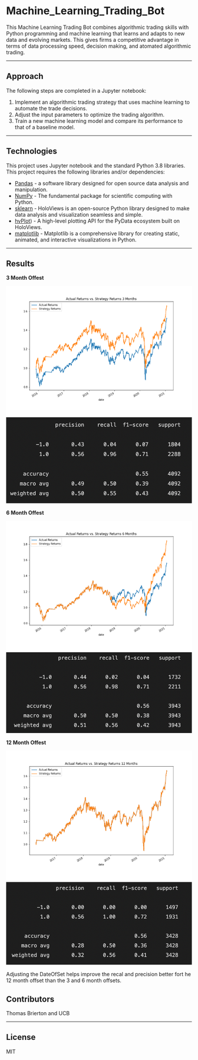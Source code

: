 # Machine_Learning_Trading_Bot

This Machine Learning Trading Bot combines algorithmic trading skills with Python programming and machine learning that learns and adapts to new data and evolving markets. This gives firms a competitive advantage in terms of data processing speed, decision making, and atomated algorithmic trading. 

---

## Approach

The following steps are completed in a Jupyter notebook:

1. Implement an algorithmic trading strategy that uses machine learning to automate the trade decisions.
2. Adjust the input parameters to optimize the trading algorithm.
3. Train a new machine learning model and compare its performance to that of a baseline model.

---

## Technologies

This project uses Jupyter notebook and the standard Python 3.8 libraries. This project requires the following libraries and/or dependencies:

- [Pandas](https://pandas.pydata.org/) - a software library designed for open source data analysis and manipulation.
- [NumPy](https://numpy.org/) - The fundamental package for scientific computing with Python.
- [sklearn](https://scikit-learn.org/stable/) - HoloViews is an open-source Python library designed to make data analysis and visualization seamless and simple.
- [hvPlot](https://hvplot.holoviz.org/)) - A high-level plotting API for the PyData ecosystem built on HoloViews.
- [matplotlib](https://matplotlib.org/) - Matplotlib is a comprehensive library for creating static, animated, and interactive visualizations in Python.

---

## Results

**3 Month Offest**

![](https://github.com/ThomasBrierton/Machine_Learning_Trading_Bot/blob/main/Photos/cum_prod_plot_3.png)
![](https://github.com/ThomasBrierton/Machine_Learning_Trading_Bot/blob/main/Photos/3_month_results.png)

**6 Month Offest**

![](https://github.com/ThomasBrierton/Machine_Learning_Trading_Bot/blob/main/Photos/cum_prod_plot_6.png)
![](https://github.com/ThomasBrierton/Machine_Learning_Trading_Bot/blob/main/Photos/6_month_results.png)

**12 Month Offest**

![](https://github.com/ThomasBrierton/Machine_Learning_Trading_Bot/blob/main/Photos/cum_prod_plot_12.png)
![](https://github.com/ThomasBrierton/Machine_Learning_Trading_Bot/blob/main/Photos/12_month_results.png)

Adjusting the DateOfSet helps improve the recal and precision better fort he 12 month offset than the 3 and 6 month offsets.

## Contributors 

Thomas Brierton and UCB

---

## License

MIT